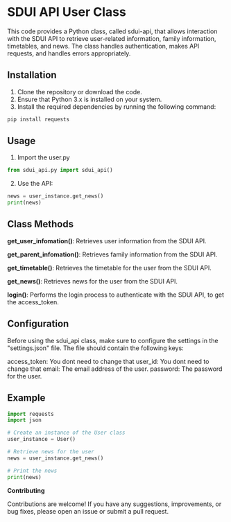 # SDUI API User Class

This code provides a Python class, called sdui-api, that allows interaction with the SDUI API to retrieve user-related information, family information, timetables, and news. The class handles authentication, makes API requests, and handles errors appropriately.

## Installation

1. Clone the repository or download the code.
2. Ensure that Python 3.x is installed on your system.
3. Install the required dependencies by running the following command:
```bash
pip install requests
```
## Usage

1. Import the user.py
```python
from sdui_api.py import sdui_api()
```
2. Use the API:
```python
news = user_instance.get_news()
print(news)
```

## Class Methods

**get_user_infomation()**: Retrieves user information from the SDUI API.

**get_parent_infomation()**: Retrieves family information from the SDUI API.

**get_timetable()**: Retrieves the timetable for the user from the SDUI API.

**get_news()**: Retrieves news for the user from the SDUI API.

**login()**: Performs the login process to authenticate with the SDUI API, to get the access_token.

## Configuration

Before using the sdui_api class, make sure to configure the settings in the "settings.json" file. The file should contain the following keys:

access_token: You dont need to change that 
user_id: You dont need to change that
email: The email address of the user.
password: The password for the user.

## Example
```python
import requests
import json

# Create an instance of the User class
user_instance = User()

# Retrieve news for the user
news = user_instance.get_news()

# Print the news
print(news)
```
**Contributing**

Contributions are welcome! If you have any suggestions, improvements, or bug fixes, please open an issue or submit a pull request.
